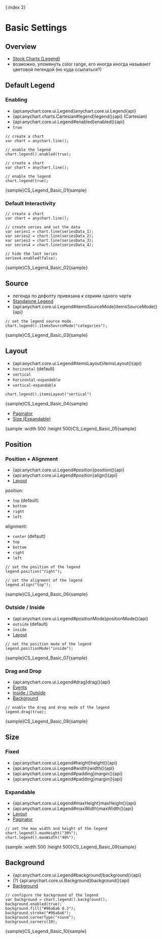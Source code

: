 {:index 2}
# Basic Settings

## Overview

* [Stock Charts (Legend)](../../Stock_Charts/Legend)
* возможно, упомянуть color range, его иногда иногда называют цветовой легендой (но куда ссылаться?)



## Default Legend

### Enabling

* {api:anychart.core.ui.Legend}anychart.core.ui.Legend{api}
* {api:anychart.charts.Cartesian#legend}legend(){api} (Cartesian)
* {api:anychart.core.ui.Legend#enabled}enabled(){api}
* `true`

```
// create a chart
var chart = anychart.line();

// enable the legend
chart.legend().enabled(true);
```

```
// create a chart
var chart = anychart.line();

// enable the legend
chart.legend(true);
```

{sample}CS\_Legend\_Basic\_01{sample}

### Default Interactivity

```
// create a chart
var chart = anychart.line();

// create series and set the data
var series1 = chart.line(seriesData_1);
var series2 = chart.line(seriesData_2);
var series3 = chart.line(seriesData_3);
var series4 = chart.line(seriesData_4);

// hide the last series
series4.enabled(false);
```

{sample}CS\_Legend\_Basic\_02{sample}

## Source

* легенда по дефолту привязана к сериям одного чарта
* [Standalone Legend](Standalone_Legend)
* {api:anychart.core.ui.Legend#itemsSourceMode}itemsSourceMode(){api}

```
// set the legend source mode
chart.legend().itemsSourceMode("categories");
```

{sample}CS\_Legend\_Basic\_03{sample}

## Layout

* {api:anychart.core.ui.Legend#itemsLayout}itemsLayout(){api}
* `horizontal` (default)
* `vertical`
* `horizontal-expandable`
* `vertical-expandable`

```
chart.legend().itemsLayout("vertical")
```

{sample}CS\_Legend\_Basic\_04{sample}

* [Paginator](Advanced_Settings#paginator)
* [Size (Expandable)](#expandable)

{sample :width 500 :height 500}CS\_Legend\_Basic\_05{sample}

## Position

### Position + Alignment

* {api:anychart.core.ui.Legend#position}position(){api}
* {api:anychart.core.ui.Legend#position}align(){api}
* [Layout](#layout)

position:

* `top` (default)
* `bottom`
* `right`
* `left`

alignment:

* `center` (default)
* `top`
* `bottom`
* `right`
* `left`

```
// set the position of the legend
legend.position("right");

// set the alignment of the legend
legend.align("top");
```

{sample}CS\_Legend\_Basic\_06{sample}

### Outside / Inside

* {api:anychart.core.ui.Legend#positionMode}positionMode(){api}
* `outside` (default)
* `inside`
* [Layout](#layout)

```
// set the position mode of the legend
legend.positionMode("inside");
```

{sample}CS\_Legend\_Basic\_07{sample}

### Drag and Drop

* {api:anychart.core.ui.Legend#drag}drag(){api}
* [Events](Events)
* [Inside / Outside](#inside_outside)
* [Background](#background)

```
// enable the drag and drop mode of the legend
legend.drag(true);
```

{sample}CS\_Legend\_Basic\_08{sample}

## Size

### Fixed

* {api:anychart.core.ui.Legend#height}height(){api}
* {api:anychart.core.ui.Legend#width}width(){api}
* {api:anychart.core.ui.Legend#padding}margin(){api}
* {api:anychart.core.ui.Legend#padding}margin(){api}

### Expandable

* {api:anychart.core.ui.Legend#maxHeight}maxHeight(){api}
* {api:anychart.core.ui.Legend#maxWidth}maxWidth(){api}
* [Layout](#layout)
* [Paginator](Advanced_Settings#paginator)

```
// set the max width and height of the legend
chart.legend().maxHeight("30%");
chart.legend().maxWidth("40%");
```

{sample :width 500 :height 500}CS\_Legend\_Basic\_09{sample}

## Background

* {api:anychart.core.ui.Legend#background}background(){api}
* (?) {api:anychart.core.ui.Background}background(){api}
* [Background](../../Appearance_Settings/Background)

```
// configure the background of the legend
var background = chart.legend().background();
background.enabled(true);
background.fill("#96a6a6 0.3");
background.stroke("#96a6a6");
background.cornerType("round");
background.corners(10);
```

{sample}CS\_Legend\_Basic\_10{sample}